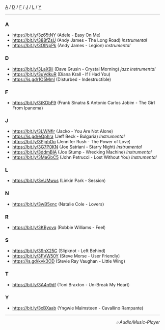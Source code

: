 
[A](https://fedrikaristiyanto.github.io/Music-Player/files/url_pendek#a) /
 [D](https://fedrikaristiyanto.github.io/Music-Player/files/url_pendek#d) /
 [F](https://fedrikaristiyanto.github.io/Music-Player/files/url_pendek#f) /
 [J](https://fedrikaristiyanto.github.io/Music-Player/files/url_pendek#j) /
 [L](https://fedrikaristiyanto.github.io/Music-Player/files/url_pendek#l) /
 [Y](https://fedrikaristiyanto.github.io/Music-Player/files/url_pendek#y)

---

### A
- <https://bit.ly/3z65tNY> (Adele - Easy On Me) 
- <https://bit.ly/388fZsU> (Andy James - The Long Road) _instrumental_
- <https://bit.ly/3OINpPk> (Andy James - Legion) _instrumental_

### D
- <https://bit.ly/3LaX9ii> (Dave Grusin - Crystal Morning) _jazz instrumental_
- <https://bit.ly/3uVdkuR> (Diana Krall - If I Had You) 
- <https://is.gd/1O5MmI> (Disturbed - Indestructible) 

### F
- <https://bit.ly/3tKDbF9> (Frank Sinatra & Antonio Carlos Jobim - The Girl From Ipanema) 

### J
- <https://bit.ly/3LWNflr> (Jacko - You Are Not Alone)  
- <https://is.gd/eQphra> (Jeff Beck - Bulgaria) _Instrumental_
- <https://bit.ly/3PjghOq> (Jennifer Rush - The Power of Love) 
- <https://bit.ly/3G7P0KN> (Joe Satriani - Starry Night) _Instrumental_
- <https://bit.ly/3ddmBIA> (Joe Stump - Wrecking Machine) _Instrumental_
- <https://bit.ly/3MaGbC5> (John Petrucci - Lost Without You) _Instrumental_

### L
- <https://bit.ly/3vUMwus> (Linkin Park - Session)

### N
- <https://bit.ly/3wB5xnc> (Natalie Cole - Lovers) 

### R
- https://bit.ly/3KByovq (Robbie Williams - Feel)

### S
- https://bit.ly/39nX25C (Slipknot - Left Behind) 
- https://bit.ly/3FVW50Y (Steve Morse - User Friendly) 
- https://is.gd/kvk3OD (Stevie Ray Vaughan - Little Wing) 

### T
- https://bit.ly/3A4n9df (Toni Braxton - Un-Break My Heart)

### Y
- https://bit.ly/3xBXaab (Yngwie Malmsteen - Cavallino Rampante) 


---
<div align="right"><i>🎶 Audio/Music-Player</i></div>
